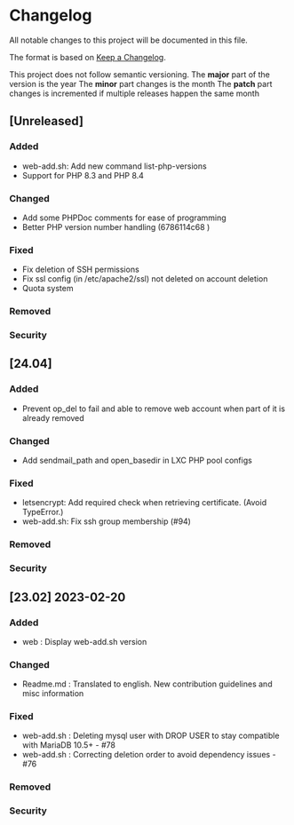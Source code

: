 # Changelog
All notable changes to this project will be documented in this file.

The format is based on [Keep a Changelog](http://keepachangelog.com/en/1.0.0/).

This project does not follow semantic versioning.
The **major** part of the version is the year
The **minor** part changes is the month
The **patch** part changes is incremented if multiple releases happen the same month

## [Unreleased]

### Added

* web-add.sh: Add new command list-php-versions
* Support for PHP 8.3 and PHP 8.4

### Changed

* Add some PHPDoc comments for ease of programming
* Better PHP version number handling (6786114c68 )

### Fixed

* Fix deletion of SSH permissions
* Fix ssl config (in /etc/apache2/ssl) not deleted on account deletion
* Quota system 

### Removed

### Security



## [24.04]

### Added

* Prevent op_del to fail and able to remove web account when part of it is already removed

### Changed

* Add sendmail_path and open_basedir in LXC PHP pool configs

### Fixed

* letsencrypt: Add required check when retrieving certificate. (Avoid TypeError.)
* web-add.sh: Fix ssh group membership (#94)

### Removed

### Security


## [23.02] 2023-02-20

### Added

* web : Display web-add.sh version

### Changed

* Readme.md : Translated to english. New contribution guidelines and misc information

### Fixed

* web-add.sh : Deleting mysql user with DROP USER to stay compatible with MariaDB 10.5+ - #78
* web-add.sh : Correcting deletion order to avoid dependency issues - #76

### Removed

### Security




